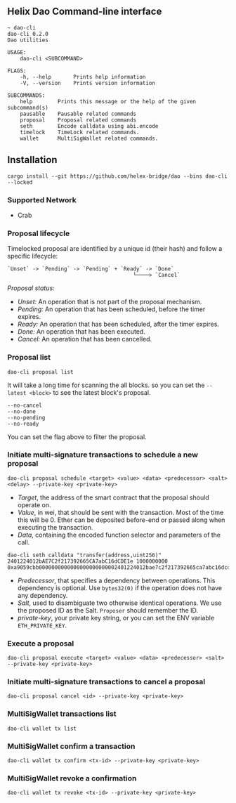## Helix Dao Command-line interface
```
~ dao-cli
dao-cli 0.2.0
Dao utilities

USAGE:
    dao-cli <SUBCOMMAND>

FLAGS:
    -h, --help       Prints help information
    -V, --version    Prints version information

SUBCOMMANDS:
    help        Prints this message or the help of the given subcommand(s)
    pausable    Pausable related commands
    proposal    Proposal related commands
    seth        Encode calldata using abi.encode
    timelock    TimeLock related commands.
    wallet      MultiSigWallet related commands.
```

## Installation
```
cargo install --git https://github.com/helex-bridge/dao --bins dao-cli --locked
```

### Supported Network
- Crab

### Proposal lifecycle
Timelocked proposal are identified by a unique id (their hash) and follow a specific lifecycle:
```
`Unset` -> `Pending` -> `Pending` + `Ready` -> `Done`
                                        └────> `Cancel`
```

*Proposal status:*
* *Unset:* An operation that is not part of the proposal mechanism.
* *Pending:* An operation that has been scheduled, before the timer expires.
* *Ready:* An operation that has been scheduled, after the timer expires.
* *Done:* An operation that has been executed.
* *Cancel:* An operation that has been cancelled.

### Proposal list
```
dao-cli proposal list
```
It will take a long time for scanning the all blocks. so you can set the `--latest <block>` to see
the latest block's proposal.
```
--no-cancel
--no-done
--no-pending
--no-ready
```
You can set the flag above to filter the proposal.

### Initiate multi-signature transactions to schedule a new proposal
```
dao-cli proposal schedule <target> <value> <data> <predecessor> <salt> <delay> --private-key <private-key>
```
* *Target*, the address of the smart contract that the proposal should operate on.
* *Value*, in wei, that should be sent with the transaction. Most of the time this will be 0. Ether can be deposited before-end or passed along when executing the transaction.
* *Data*, containing the encoded function selector and parameters of the call.
```
dao-cli seth calldata "transfer(address,uint256)" 2401224012bAE7C2f217392665CA7abC16dCDE1e 1000000000
0xa9059cbb0000000000000000000000002401224012bae7c2f217392665ca7abc16dcde1e0000000000000000000000000000000000000000000000000000000000000064
```
* *Predecessor*, that specifies a dependency between operations. This dependency is optional. Use `bytes32(0)` if the operation does not have any dependency.
* *Salt*, used to disambiguate two otherwise identical operations. We use the proposed ID as the Salt. `Proposer` should remember the ID.
* *private-key*, your private key string, or you can set the ENV variable `ETH_PRIVATE_KEY`.

### Execute a proposal
```
dao-cli proposal execute <target> <value> <data> <predecessor> <salt> --private-key <private-key>
```

### Initiate multi-signature transactions to cancel a proposal
```
dao-cli proposal cancel <id> --private-key <private-key>
```

### MultiSigWallet transactions list
```
dao-cli wallet tx list
```

### MultiSigWallet confirm a transaction
```
dao-cli wallet tx confirm <tx-id> --private-key <private-key>
```

### MultiSigWallet revoke a confirmation
```
dao-cli wallet tx revoke <tx-id> --private-key <private-key>
```
